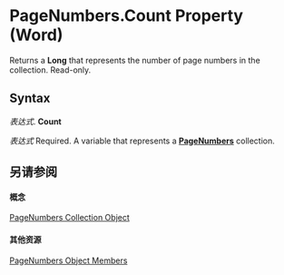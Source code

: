 
# PageNumbers.Count Property (Word)

Returns a  **Long** that represents the number of page numbers in the collection. Read-only.


## Syntax

 _表达式_. **Count**

 _表达式_ Required. A variable that represents a **[PageNumbers](9090f96e-d898-ace6-35fa-f6e59c527ea2.md)** collection.


## 另请参阅


#### 概念


[PageNumbers Collection Object](9090f96e-d898-ace6-35fa-f6e59c527ea2.md)
#### 其他资源


[PageNumbers Object Members](http://msdn.microsoft.com/library/7f6d35df-499d-b3bf-6eaa-70e2ab1a2e8d%28Office.15%29.aspx)